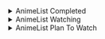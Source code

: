 <details>
    <summary align="left">AnimeList Completed</summary>
    <!-- MAL_ANIME_COMPLETED:start -->

<img height="200px" width="150px" title="5-toubun no Hanayome" src="https://cdn.myanimelist.net/images/anime/1819/97947.jpg?s=b20eecd15489b37027fc442e039ab603"> <img height="200px" width="150px" title="5-toubun no Hanayome ∬" src="https://cdn.myanimelist.net/images/anime/1775/109514.jpg?s=8659b1f06c2b4ee7d50d8bf9c433dea8"> <img height="200px" width="150px" title="Adachi to Shimamura" src="https://cdn.myanimelist.net/images/anime/1649/109056.jpg?s=08b15169790bcf7d4313c75d93522bde"> <img height="200px" width="150px" title="Arifureta Shokugyou de Sekai Saikyou" src="https://cdn.myanimelist.net/images/anime/1776/97682.jpg?s=e4083aafc6a198485dc0f40ec0981919"> <img height="200px" width="150px" title="Asagao to Kase-san." src="https://cdn.myanimelist.net/images/anime/1578/94205.jpg?s=45c7fd4ac7d795db7b91ceb34d36e7b5"> <img height="200px" width="150px" title="Bakemonogatari" src="https://cdn.myanimelist.net/images/anime/11/75274.jpg?s=9a41fef3ec70b47cd603d3495dec5735"> <img height="200px" width="150px" title="Blend S" src="https://cdn.myanimelist.net/images/anime/6/88286.jpg?s=433abf38926f5ca3fe58aa29fd7cc093"> <img height="200px" width="150px" title="Boku no Hero Academia" src="https://cdn.myanimelist.net/images/anime/10/78745.jpg?s=844d9959a2cfbc60de12c138ca2837b9"> <img height="200px" width="150px" title="Boku no Hero Academia 2nd Season" src="https://cdn.myanimelist.net/images/anime/12/85221.jpg?s=d65251d6fb3c8aea81b25cafeeea52ee"> <img height="200px" width="150px" title="Busou Shoujo Machiavellianism" src="https://cdn.myanimelist.net/images/anime/3/83995.jpg?s=719693ac8fd0d1f0cf729fc19f461af5"> <img height="200px" width="150px" title="Charlotte" src="https://cdn.myanimelist.net/images/anime/12/74683.jpg?s=b5745538e638a8d9a2ae788c66772f2d"> <img height="200px" width="150px" title="Charlotte: Tsuyoimono-tachi" src="https://cdn.myanimelist.net/images/anime/1709/98068.jpg?s=6ac52285d68e65af64bd39424990e369"> <img height="200px" width="150px" title="Cheat Kusushi no Slow Life: Isekai ni Tsukurou Drugstore" src="https://cdn.myanimelist.net/images/anime/1787/115817.jpg?s=2c686bec62f10f839bdbd406c2f50c15"> <img height="200px" width="150px" title="Citrus" src="https://cdn.myanimelist.net/images/anime/11/89985.jpg?s=7309b487f6a94d813fb479449cc7da95"> <img height="200px" width="150px" title="Date A Bullet: Dead or Bullet" src="https://cdn.myanimelist.net/images/anime/1984/108425.jpg?s=844c73fbac5df509be367baf6fd0cf4b"> <img height="200px" width="150px" title="Date A Bullet: Nightmare or Queen" src="https://cdn.myanimelist.net/images/anime/1002/108424.jpg?s=042df5edc96a2ce0403c1e7cce004652"> <img height="200px" width="150px" title="Date A Live" src="https://cdn.myanimelist.net/images/anime/13/44844.jpg?s=04daa99a641453debae5c8c46bff0e2c"> <img height="200px" width="150px" title="Date A Live II" src="https://cdn.myanimelist.net/images/anime/5/76003.jpg?s=d660622365ba8779347622c63904dee0"> <img height="200px" width="150px" title="Date A Live III" src="https://cdn.myanimelist.net/images/anime/1055/100468.jpg?s=cb65ee4740399152b1420699326b8c52"> <img height="200px" width="150px" title="Death March kara Hajimaru Isekai Kyousoukyoku" src="https://cdn.myanimelist.net/images/anime/4/88911.jpg?s=74f873b59a43a324ffc735ddef587692"> <img height="200px" width="150px" title="Domestic na Kanojo" src="https://cdn.myanimelist.net/images/anime/1021/95670.jpg?s=2db9075f215390c27e37c3ca52117136"> <img height="200px" width="150px" title="Dr. Stone" src="https://cdn.myanimelist.net/images/anime/1613/102576.jpg?s=714df8b10122b48bc88d649c2684508a"> <img height="200px" width="150px" title="Dr. Stone: Stone Wars" src="https://cdn.myanimelist.net/images/anime/1711/110614.jpg?s=2114fd5a44377f2d0c2ca3e2de428455"> <img height="200px" width="150px" title="Eromanga-sensei" src="https://cdn.myanimelist.net/images/anime/2/86468.jpg?s=6a66e1e8adb21ec08a76f70b10bbe7a8"> <img height="200px" width="150px" title="Fate/stay night" src="https://cdn.myanimelist.net/images/anime/4/30327.jpg?s=8f5c4ced9ea652842a7c052d1569a94d"> <img height="200px" width="150px" title="Fate/stay night: Unlimited Blade Works" src="https://cdn.myanimelist.net/images/anime/12/67333.jpg?s=9b3eb65e9a772a70fbd87da941d77772"> <img height="200px" width="150px" title="Fate/stay night: Unlimited Blade Works 2nd Season" src="https://cdn.myanimelist.net/images/anime/11/72863.jpg?s=1b59e6a64d78b1ab3ed6f285b0a5ce5c"> <img height="200px" width="150px" title="Fate/stay night: Unlimited Blade Works 2nd Season - Sunny Day" src="https://cdn.myanimelist.net/images/anime/4/75684.jpg?s=fa0cdc2bac0dc2696a84e7658c335dac"> <img height="200px" width="150px" title="Fate/Zero" src="https://cdn.myanimelist.net/images/anime/1887/117644.jpg?s=bedb1c317f00a4c95b7efa274522a635"> <img height="200px" width="150px" title="Fate/Zero 2nd Season" src="https://cdn.myanimelist.net/images/anime/1522/117645.jpg?s=4c1cc9e7bf2a6ccf397ae7adafb258c2"> <img height="200px" width="150px" title="Fuuka" src="https://cdn.myanimelist.net/images/anime/8/83735.jpg?s=844a40583c4c521d98f71f97e2622b34"> <img height="200px" width="150px" title="Gakusen Toshi Asterisk" src="https://cdn.myanimelist.net/images/anime/5/76034.jpg?s=528d654cd0538d2feb972d51891d4a6b"> <img height="200px" width="150px" title="Gakusen Toshi Asterisk 2nd Season" src="https://cdn.myanimelist.net/images/anime/11/79107.jpg?s=038a85387813b15879d8530795ab8f8f"> <img height="200px" width="150px" title="Gamers!" src="https://cdn.myanimelist.net/images/anime/4/86828.jpg?s=4b079c3f1ba63962d4dbc29eb80620cb"> <img height="200px" width="150px" title="Genjitsu Shugi Yuusha no Oukoku Saikenki" src="https://cdn.myanimelist.net/images/anime/1297/118764.jpg?s=4b684190e5c036953fb5dcaf3d5774bf"> <img height="200px" width="150px" title="Haiyore! Nyaruko-san" src="https://cdn.myanimelist.net/images/anime/6/49081.jpg?s=8facc6c78958c96072a127f471df6149"> <img height="200px" width="150px" title="Hanayamata" src="https://cdn.myanimelist.net/images/anime/1963/90831.jpg?s=b4b1645bbbc0f178948d860696e8e46a"> <img height="200px" width="150px" title="Hataraku Maou-sama!" src="https://cdn.myanimelist.net/images/anime/3/50177.jpg?s=535256d598af49f37e9347402388b2c9"> <img height="200px" width="150px" title="Hello World" src="https://cdn.myanimelist.net/images/anime/1147/112650.jpg?s=eb5af7c55864a0c0dfced858246e5123"> <img height="200px" width="150px" title="Hige wo Soru. Soshite Joshikousei wo Hirou." src="https://cdn.myanimelist.net/images/anime/1146/113477.jpg?s=67bbef4f5ffa602bec9bacb47c4e4861"> <img height="200px" width="150px" title="Horimiya" src="https://cdn.myanimelist.net/images/anime/1695/111486.jpg?s=09bb0aa26d6a24eaee2f2cc4b1971830"> <img height="200px" width="150px" title="Ijiranaide, Nagatoro-san" src="https://cdn.myanimelist.net/images/anime/1900/110097.jpg?s=d41ba2f8430722f17061ae4244c24049"> <img height="200px" width="150px" title="Imouto sae Ireba Ii." src="https://cdn.myanimelist.net/images/anime/10/88472.jpg?s=5cd84b8c09ae4f1e8b856e465bfaf4a3"> <img height="200px" width="150px" title="Inugami-san to Nekoyama-san" src="https://cdn.myanimelist.net/images/anime/4/61921.jpg?s=4378f5b2a1ab7032aabcd9219f8b05ca"> <img height="200px" width="150px" title="Irozuku Sekai no Ashita kara" src="https://cdn.myanimelist.net/images/anime/1424/93855.jpg?s=428b7019c7218435f1974893d20cd5e7"> <img height="200px" width="150px" title="IS: Infinite Stratos" src="https://cdn.myanimelist.net/images/anime/3/74045.jpg?s=697811a02c444d4e52f61e8cd91bcf67"> <img height="200px" width="150px" title="Isekai Maou to Shoukan Shoujo no Dorei Majutsu" src="https://cdn.myanimelist.net/images/anime/1649/93412.jpg?s=82850eb04bdb0a2c3ee66227d6b3e018"> <img height="200px" width="150px" title="Isekai Maou to Shoukan Shoujo no Dorei Majutsu Ω" src="https://cdn.myanimelist.net/images/anime/1011/113703.jpg?s=3387d5df2403b7d2f22a3535e234ec72"> <img height="200px" width="150px" title="Isekai Quartet" src="https://cdn.myanimelist.net/images/anime/1965/99667.jpg?s=bce8b19851cc7da90ee7c4699272d6bb"> <img height="200px" width="150px" title="Isekai Quartet 2" src="https://cdn.myanimelist.net/images/anime/1030/103383.jpg?s=74eebe7c83d5f8f8812a40f9b669c271"> <img height="200px" width="150px" title="Isekai wa Smartphone to Tomo ni." src="https://cdn.myanimelist.net/images/anime/7/86794.jpg?s=93ededca52d6778609b29e05db4e4546"> <img height="200px" width="150px" title="Itsudatte Bokura no Koi wa 10 cm Datta." src="https://cdn.myanimelist.net/images/anime/2/89554.jpg?s=3c0492f7dd92d04770ec70beb126c78c"> <img height="200px" width="150px" title="Jaku-Chara Tomozaki-kun" src="https://cdn.myanimelist.net/images/anime/1120/109232.jpg?s=d3e034f193e106aea21c7bb6622621a3"> <img height="200px" width="150px" title="Jujutsu Kaisen (TV)" src="https://cdn.myanimelist.net/images/anime/1171/109222.jpg?s=31d8a72519f9121c6154b9cb4e45eed1"> <img height="200px" width="150px" title="K-On!" src="https://cdn.myanimelist.net/images/anime/10/76120.jpg?s=50e4151a139ccedc2bd2d4898b5ce65e"> <img height="200px" width="150px" title="K-On! Movie" src="https://cdn.myanimelist.net/images/anime/5/76233.jpg?s=873526cd46d303fc464226a65d43a2a3"> <img height="200px" width="150px" title="K-On!!" src="https://cdn.myanimelist.net/images/anime/12/76121.jpg?s=7559882cefb114354f2614d9ae4dc996"> <img height="200px" width="150px" title="K-On!!: Keikaku!" src="https://cdn.myanimelist.net/images/anime/7/26965.jpg?s=47fa857f749c8a872ba10dfb2fa9c521"> <img height="200px" width="150px" title="Kaguya-sama wa Kokurasetai: Tensai-tachi no Renai Zunousen" src="https://cdn.myanimelist.net/images/anime/1295/106551.jpg?s=00fc498ed478611aa4320af9e8015c69"> <img height="200px" width="150px" title="Kaguya-sama wa Kokurasetai: Tensai-tachi no Renai Zunousen OVA" src="https://cdn.myanimelist.net/images/anime/1027/115055.jpg?s=460cc9703effd2dc6b0ca7ef5dda7788"> <img height="200px" width="150px" title="Kaguya-sama wa Kokurasetai? Tensai-tachi no Renai Zunousen" src="https://cdn.myanimelist.net/images/anime/1764/106659.jpg?s=9665deb49b34edcd7e6e47620b73d1b3"> <img height="200px" width="150px" title="Kaifuku Jutsushi no Yarinaoshi" src="https://cdn.myanimelist.net/images/anime/1301/110018.jpg?s=c338fab9054ef91b77f5a414184b4cae"> <img height="200px" width="150px" title="Kanojo mo Kanojo" src="https://cdn.myanimelist.net/images/anime/1713/117119.jpg?s=aa54bd74617defd801450aee849e06f5"> <img height="200px" width="150px" title="Kanojo, Okarishimasu" src="https://cdn.myanimelist.net/images/anime/1485/107693.jpg?s=34e510c2c89cedeb2c0b1d2acd62c6c2"> <img height="200px" width="150px" title="Kenja no Mago" src="https://cdn.myanimelist.net/images/anime/1261/100452.jpg?s=ec543ce51a43ea85562254dae66c3ede"> <img height="200px" width="150px" title="Kimi no Na wa." src="https://cdn.myanimelist.net/images/anime/5/87048.jpg?s=6229957bf0186372369774708d38e1c8"> <img height="200px" width="150px" title="Kishuku Gakkou no Juliet" src="https://cdn.myanimelist.net/images/anime/1908/93416.jpg?s=486ac665e7e28b935059e0f189fdf205"> <img height="200px" width="150px" title="Kiss x Sis (TV)" src="https://cdn.myanimelist.net/images/anime/1660/121553.jpg?s=f9c4a7fa751051fe16e684cb46ce762d"> <img height="200px" width="150px" title="Kizumonogatari I: Tekketsu-hen" src="https://cdn.myanimelist.net/images/anime/1783/112810.jpg?s=691baf71e4b74e317b354bf62d840f49"> <img height="200px" width="150px" title="Kizumonogatari II: Nekketsu-hen" src="https://cdn.myanimelist.net/images/anime/1981/112812.jpg?s=82c7fa29eae89f1c5bdb1994f6a017da"> <img height="200px" width="150px" title="Kizumonogatari III: Reiketsu-hen" src="https://cdn.myanimelist.net/images/anime/1084/112813.jpg?s=855a4e6366a3a9b892eaafb6c4c5158d"> <img height="200px" width="150px" title="Koe no Katachi" src="https://cdn.myanimelist.net/images/anime/1122/96435.jpg?s=93a12868f53676988803e1d1cd22f1d2"> <img height="200px" width="150px" title="Koi to Uso" src="https://cdn.myanimelist.net/images/anime/5/86663.jpg?s=696ef4f8fc2e4b728a198b2d19d52c32"> <img height="200px" width="150px" title="Koi to Uso: Isshou no Koi/Koi no Kimochi" src="https://cdn.myanimelist.net/images/anime/1414/100837.jpg?s=fb1d5a6268938c3064ebedacb4c9ffb3"> <img height="200px" width="150px" title="Koi to Yobu ni wa Kimochi Warui" src="https://cdn.myanimelist.net/images/anime/1519/110527.jpg?s=b6b609bff8d5bb4e07c6cf0cbbd849a5"> <img height="200px" width="150px" title="Kokoro Connect" src="https://cdn.myanimelist.net/images/anime/2/39665.jpg?s=99eda60f6f9ef7c2137d0ac207be6325"> <img height="200px" width="150px" title="Kono Subarashii Sekai ni Shukufuku wo!" src="https://cdn.myanimelist.net/images/anime/8/77831.jpg?s=0128b83f778a3e0fcdece36f6a95a0af"> <img height="200px" width="150px" title="Kono Subarashii Sekai ni Shukufuku wo! 2" src="https://cdn.myanimelist.net/images/anime/2/83188.jpg?s=b5335b435a1e7602aec579b7444a79f4"> <img height="200px" width="150px" title="Kono Subarashii Sekai ni Shukufuku wo! Movie: Kurenai Densetsu" src="https://cdn.myanimelist.net/images/anime/1638/119321.jpg?s=754b6816d9339c8104e9d3f7f957494a"> <img height="200px" width="150px" title="Kyoukai no Kanata" src="https://cdn.myanimelist.net/images/anime/3/85468.jpg?s=edff74399086c4b64345a168f5437333"> <img height="200px" width="150px" title="Kyuukyoku Shinka shita Full Dive RPG ga Genjitsu yori mo Kusoge Dattara" src="https://cdn.myanimelist.net/images/anime/1357/113277.jpg?s=27f718f11a1719d5c6981b3023f0af26"> <img height="200px" width="150px" title="Love Live! School Idol Project" src="https://cdn.myanimelist.net/images/anime/11/56849.jpg?s=69618af444198a9fca856a2d099ac77f"> <img height="200px" width="150px" title="Mahou Sensou" src="https://cdn.myanimelist.net/images/anime/3/58103.jpg?s=2b95b1d0ceee3458d013ac9f43fe3d98"> <img height="200px" width="150px" title="Mahouka Koukou no Rettousei" src="https://cdn.myanimelist.net/images/anime/11/61039.jpg?s=25b3c93a7a0422ccff8ae38166733ae8"> <img height="200px" width="150px" title="Mahouka Koukou no Rettousei Movie: Hoshi wo Yobu Shoujo" src="https://cdn.myanimelist.net/images/anime/8/85524.jpg?s=f0f7651eb4548254f0f635cd25cd7b2a"> <img height="200px" width="150px" title="Mahouka Koukou no Rettousei: Raihousha-hen" src="https://cdn.myanimelist.net/images/anime/1322/114329.jpg?s=b9b786ddb679e07e80f5877f790a6452"> <img height="200px" width="150px" title="Mahouka Koukou no Rettousei: Tsuioku-hen" src="https://cdn.myanimelist.net/images/anime/1847/120234.jpg?s=2501e4bf7ce83e4dd4ec8638dc998754"> <img height="200px" width="150px" title="Mahouka Koukou no Yuutousei" src="https://cdn.myanimelist.net/images/anime/1719/116262.jpg?s=d9df3cf9e11737fd346e6bb8ab49dd39"> <img height="200px" width="150px" title="Majo no Tabitabi" src="https://cdn.myanimelist.net/images/anime/1802/108501.jpg?s=5eab9cb4a7e5f51cf9ef91f9d3127a6f"> <img height="200px" width="150px" title="Manaria Friends" src="https://cdn.myanimelist.net/images/anime/1590/111673.jpg?s=77b09390c1cbb264c0a34d39dbe1863a"> <img height="200px" width="150px" title="Maou Gakuin no Futekigousha: Shijou Saikyou no Maou no Shiso, Tensei shite Shison-tachi no Gakkou e Kayou" src="https://cdn.myanimelist.net/images/anime/1126/108573.jpg?s=2ad43dc0c689869459099eacd834d188"> <img height="200px" width="150px" title="Masamune-kun no Revenge" src="https://cdn.myanimelist.net/images/anime/12/83709.jpg?s=90f945e3f089fa3843b16483707f8d15"> <img height="200px" width="150px" title="Masamune-kun no Revenge OVA" src="https://cdn.myanimelist.net/images/anime/1062/92517.jpg?s=68bc428368098648628ffb90e7008d79"> <img height="200px" width="150px" title="Mashiro no Oto" src="https://cdn.myanimelist.net/images/anime/1841/111554.jpg?s=1495f881b2b881548d20a57221648b03"> <img height="200px" width="150px" title="Megami-ryou no Ryoubo-kun." src="https://cdn.myanimelist.net/images/anime/1436/116410.jpg?s=a6e5803121dee049c9a994d633a05792"> <img height="200px" width="150px" title="Mieruko-chan" src="https://cdn.myanimelist.net/images/anime/1277/117155.jpg?s=7a2f7a30f88ba63cf8e593ae580b66a4"> <img height="200px" width="150px" title="Mondaiji-tachi ga Isekai kara Kuru Sou Desu yo?" src="https://cdn.myanimelist.net/images/anime/12/43369.jpg?s=1d29194ebf2fb88f0931b5cd2bcbf06c"> <img height="200px" width="150px" title="Monogatari Series: Second Season" src="https://cdn.myanimelist.net/images/anime/1807/121534.jpg?s=8a02967fbaeb378b57e0d6470296cecf"> <img height="200px" width="150px" title="Mushoku Tensei: Isekai Ittara Honki Dasu" src="https://cdn.myanimelist.net/images/anime/1530/117776.jpg?s=2c0d611bea033f393998793b9dca7732"> <img height="200px" width="150px" title="Mushoku Tensei: Isekai Ittara Honki Dasu Part 2" src="https://cdn.myanimelist.net/images/anime/1028/117777.jpg?s=11ea6e47d314fb746abb706e0692d468"> <img height="200px" width="150px" title="Nekomonogatari: Kuro" src="https://cdn.myanimelist.net/images/anime/1170/121597.jpg?s=cea2186c483e036381476f487e021609"> <img height="200px" width="150px" title="Nisekoi" src="https://cdn.myanimelist.net/images/anime/13/75587.jpg?s=d55218dc232e0441212fb11c69b72468"> <img height="200px" width="150px" title="No Game No Life" src="https://cdn.myanimelist.net/images/anime/1074/111944.jpg?s=47dc6b0ee368ca7e7894f0ab592582b4"> <img height="200px" width="150px" title="No Game No Life: Zero" src="https://cdn.myanimelist.net/images/anime/1085/90759.jpg?s=d5fa254f94396ca739dfd172732d5415"> <img height="200px" width="150px" title="Non Non Biyori" src="https://cdn.myanimelist.net/images/anime/2/51581.jpg?s=529fd7c232635ceec9d6f9382a214402"> <img height="200px" width="150px" title="Non Non Biyori Repeat" src="https://cdn.myanimelist.net/images/anime/9/75105.jpg?s=b10fed0bb90381af34df101be1a16aed"> <img height="200px" width="150px" title="Noragami" src="https://cdn.myanimelist.net/images/anime/9/77809.jpg?s=a8bcf4c81410ca778cdb6fb77d4d7b2c"> <img height="200px" width="150px" title="Noragami Aragoto" src="https://cdn.myanimelist.net/images/anime/1689/94850.jpg?s=88700039b69ad2c0d0e3640eaa9be370"> <img height="200px" width="150px" title="One Punch Man" src="https://cdn.myanimelist.net/images/anime/12/76049.jpg?s=8a6af524cfe586d8c6099dbbf2803294"> <img height="200px" width="150px" title="One Punch Man 2nd Season" src="https://cdn.myanimelist.net/images/anime/1247/122044.jpg?s=31b16e1e6d08a1e520dedf77f525bd03"> <img height="200px" width="150px" title="Ore dake Haireru Kakushi Dungeon" src="https://cdn.myanimelist.net/images/anime/1988/115708.jpg?s=36c72942c7fa1cb107367baf4e2d6d8a"> <img height="200px" width="150px" title="Ore no Imouto ga Konnani Kawaii Wake ga Nai" src="https://cdn.myanimelist.net/images/anime/8/24875.jpg?s=182f645bf88c50cd1e30b6c1df62ef24"> <img height="200px" width="150px" title="Ore no Imouto ga Konnani Kawaii Wake ga Nai Specials" src="https://cdn.myanimelist.net/images/anime/8/29734.jpg?s=2e47048ae99050175a5e91f53edd8dd1"> <img height="200px" width="150px" title="Ore no Imouto ga Konnani Kawaii Wake ga Nai. Specials" src="https://cdn.myanimelist.net/images/anime/9/51167.jpg?s=0974cf45467268db0372daf10bcf4b31"> <img height="200px" width="150px" title="Ore no Kanojo to Osananajimi ga Shuraba Sugiru" src="https://cdn.myanimelist.net/images/anime/13/44187.jpg?s=2722df654bc5a902bbf1a15ea1bdc56d"> <img height="200px" width="150px" title="Ore no Nounai Sentakushi ga, Gakuen Love Comedy wo Zenryoku de Jama Shiteiru" src="https://cdn.myanimelist.net/images/anime/10/53235.jpg?s=70b5eda7f1944a4d8fe5bf36fd479f0a"> <img height="200px" width="150px" title="Ore no Nounai Sentakushi ga, Gakuen Love Comedy wo Zenryoku de Jama Shiteiru OVA" src="https://cdn.myanimelist.net/images/anime/1464/112501.jpg?s=e57e2b0dc9a613a229a2440f97e55811"> <img height="200px" width="150px" title="Osananajimi ga Zettai ni Makenai Love Comedy" src="https://cdn.myanimelist.net/images/anime/1111/113327.jpg?s=7891d7b3dbf137c83cf84d1e6e421843"> <img height="200px" width="150px" title="Outbreak Company" src="https://cdn.myanimelist.net/images/anime/7/54343.jpg?s=06b057860b5cb00d232d731f87a0918b"> <img height="200px" width="150px" title="Overlord" src="https://cdn.myanimelist.net/images/anime/7/88019.jpg?s=2905d5abbd69b8a2c88c6df020d1cd7a"> <img height="200px" width="150px" title="Overlord II" src="https://cdn.myanimelist.net/images/anime/1212/113415.jpg?s=04b0ad527303539d8eee03d616f7cae9"> <img height="200px" width="150px" title="Peach Boy Riverside" src="https://cdn.myanimelist.net/images/anime/1535/115023.jpg?s=18f81389114c4ff1081081facd3bafe5"> <img height="200px" width="150px" title="Rakudai Kishi no Cavalry" src="https://cdn.myanimelist.net/images/anime/9/76493.jpg?s=7135eec624e9652fa344076a292c3d03"> <img height="200px" width="150px" title="Re:Zero kara Hajimeru Isekai Seikatsu" src="https://cdn.myanimelist.net/images/anime/11/79410.jpg?s=db92aa64962c8107387a6749cfe7b0cf"> <img height="200px" width="150px" title="Re:Zero kara Hajimeru Isekai Seikatsu 2nd Season" src="https://cdn.myanimelist.net/images/anime/1444/108005.jpg?s=bcdd80b1fdb73d64a036c1bad8558ac1"> <img height="200px" width="150px" title="Re:Zero kara Hajimeru Isekai Seikatsu 2nd Season Part 2" src="https://cdn.myanimelist.net/images/anime/1724/117421.jpg?s=f6e5a251f2ca172a135ef1194458a1e6"> <img height="200px" width="150px" title="Rikei ga Koi ni Ochita no de Shoumei shitemita." src="https://cdn.myanimelist.net/images/anime/1432/103533.jpg?s=d82926feab8b165943b6a161a6dc2e10"> <img height="200px" width="150px" title="Rokudenashi Majutsu Koushi to Akashic Records" src="https://cdn.myanimelist.net/images/anime/8/85593.jpg?s=29aa75226c31f9a7c3cd29acf17378cb"> <img height="200px" width="150px" title="Saenai Heroine no Sodatekata" src="https://cdn.myanimelist.net/images/anime/7/68783.jpg?s=1fd44ce77a7d50093580d282670de904"> <img height="200px" width="150px" title="Saenai Heroine no Sodatekata ♭" src="https://cdn.myanimelist.net/images/anime/2/84797.jpg?s=c38f15efa52e68a002acbe306a9a4928"> <img height="200px" width="150px" title="Saenai Heroine no Sodatekata Fine" src="https://cdn.myanimelist.net/images/anime/1671/111411.jpg?s=1c1d011a398b68353b3cd4b9c998b97e"> <img height="200px" width="150px" title="Saenai Heroine no Sodatekata: Ai to Seishun no Service-kai" src="https://cdn.myanimelist.net/images/anime/6/70493.jpg?s=3029afc417c1cb41d8cd096647f92f63"> <img height="200px" width="150px" title="Sakura Trick" src="https://cdn.myanimelist.net/images/anime/2/56189.jpg?s=123353a3f2914e8b286b7e5695857d93"> <img height="200px" width="150px" title="Sakura-sou no Pet na Kanojo" src="https://cdn.myanimelist.net/images/anime/4/43643.jpg?s=4082d6cd01ab375b62de7b72caa0b252"> <img height="200px" width="150px" title="Seijo no Maryoku wa Bannou Desu" src="https://cdn.myanimelist.net/images/anime/1947/114235.jpg?s=3e5261e4c25ce30dc43ded58876f48f7"> <img height="200px" width="150px" title="Seirei Gensouki" src="https://cdn.myanimelist.net/images/anime/1836/116060.jpg?s=119abbf76778676e8395b7a32bfccd0e"> <img height="200px" width="150px" title="Seishun Buta Yarou wa Bunny Girl Senpai no Yume wo Minai" src="https://cdn.myanimelist.net/images/anime/1301/93586.jpg?s=c5816f00664086dd8c815a1d79cafa4f"> <img height="200px" width="150px" title="Seishun Buta Yarou wa Yumemiru Shoujo no Yume wo Minai" src="https://cdn.myanimelist.net/images/anime/1613/102179.jpg?s=4caf2ddc8dc918652c81a4d734f961cb"> <img height="200px" width="150px" title="Sekai Saikou no Ansatsusha, Isekai Kizoku ni Tensei suru" src="https://cdn.myanimelist.net/images/anime/1928/117620.jpg?s=8097f7e7332635a9c6deedc426c491cc"> <img height="200px" width="150px" title="Sentouin, Hakenshimasu!" src="https://cdn.myanimelist.net/images/anime/1444/115118.jpg?s=ce391ad6c756c5ec77b4c9a66e4d414b"> <img height="200px" width="150px" title="Seven Knights Revolution: Eiyuu no Keishousha" src="https://cdn.myanimelist.net/images/anime/1079/114017.jpg?s=f81ee2806703b97c6e4a1314365e55a6"> <img height="200px" width="150px" title="Shelter (Music)" src="https://cdn.myanimelist.net/images/anime/5/82388.jpg?s=4cc97eb37325be86649383440547ff40"> <img height="200px" width="150px" title="Shigatsu wa Kimi no Uso" src="https://cdn.myanimelist.net/images/anime/3/67177.jpg?s=231dde11a032b516258cc53e9c9adcd7"> <img height="200px" width="150px" title="Shin no Nakama ja Nai to Yuusha no Party wo Oidasareta node, Henkyou de Slow Life suru Koto ni Shimashita" src="https://cdn.myanimelist.net/images/anime/1723/117854.jpg?s=fe6004f129a34f0ee1ba3e1c2eff09c5"> <img height="200px" width="150px" title="Shingeki no Kyojin" src="https://cdn.myanimelist.net/images/anime/10/47347.jpg?s=0c5745fd0b1559ebf88af1c403b4e288"> <img height="200px" width="150px" title="Shingeki no Kyojin Season 2" src="https://cdn.myanimelist.net/images/anime/4/84177.jpg?s=734c3745263da83f97200b61cd9c173f"> <img height="200px" width="150px" title="Shingeki no Kyojin Season 3 Part 2" src="https://cdn.myanimelist.net/images/anime/1517/100633.jpg?s=ffa3499b40efc73e5372e2783f84ea3f"> <img height="200px" width="150px" title="Shingeki no Kyojin: The Final Season" src="https://cdn.myanimelist.net/images/anime/1000/110531.jpg?s=cfe99c0cc7a3b3c1cde9f884b7c94e64"> <img height="200px" width="150px" title="Shinka no Mi: Shiranai Uchi ni Kachigumi Jinsei" src="https://cdn.myanimelist.net/images/anime/1537/117590.jpg?s=ff853d3742b9563cb72c54a17f332696"> <img height="200px" width="150px" title="Shoujo Sect" src="https://cdn.myanimelist.net/images/anime/1088/116195.jpg?s=1ce3dd8b44858fb64e2041f4e3de17a2"> <img height="200px" width="150px" title="Shuudengo, Capsule Hotel de, Joushi ni Binetsu Tsutawaru Yoru." src="https://cdn.myanimelist.net/images/anime/1418/93509.jpg?s=db1785469dba17f671028c398da6a141"> <img height="200px" width="150px" title="Shuumatsu Nani Shitemasu ka? Isogashii Desu ka? Sukutte Moratte Ii Desu ka?" src="https://cdn.myanimelist.net/images/anime/4/85260.jpg?s=730a42ad6d970601fee8329d87df03fe"> <img height="200px" width="150px" title="Slime Taoshite 300-nen, Shiranai Uchi ni Level Max ni Nattemashita" src="https://cdn.myanimelist.net/images/anime/1641/113723.jpg?s=ec82dd5087dd9ae7820dc30ce0670a09"> <img height="200px" width="150px" title="SSSS.Dynazenon" src="https://cdn.myanimelist.net/images/anime/1880/113766.jpg?s=757ab46a9cd078b2b7176c4e020a163b"> <img height="200px" width="150px" title="Steins;Gate" src="https://cdn.myanimelist.net/images/anime/5/73199.jpg?s=f8f4023de4029b63863eae5974b3a997"> <img height="200px" width="150px" title="Steins;Gate 0" src="https://cdn.myanimelist.net/images/anime/1375/93521.jpg?s=2cc439b457bcb5ca6ffc87c1eb27912b"> <img height="200px" width="150px" title="Strike the Blood" src="https://cdn.myanimelist.net/images/anime/5/56163.jpg?s=bf3805687f82b623f0a8c326661dd20a"> <img height="200px" width="150px" title="Strike the Blood II" src="https://cdn.myanimelist.net/images/anime/1600/111675.jpg?s=35d27887b947473ff4800e3717d56bf8"> <img height="200px" width="150px" title="Strike the Blood III" src="https://cdn.myanimelist.net/images/anime/1768/111676.jpg?s=465b8831a0dbca6bfdb665535bae3822"> <img height="200px" width="150px" title="Strike the Blood IV" src="https://cdn.myanimelist.net/images/anime/1692/116875.jpg?s=1bc1f9aaf0a50d9bde7c19929eeb14cd"> <img height="200px" width="150px" title="Sword Art Online" src="https://cdn.myanimelist.net/images/anime/11/39717.jpg?s=55f88992df908bdcb872db3a398aea49"> <img height="200px" width="150px" title="Sword Art Online II" src="https://cdn.myanimelist.net/images/anime/11/65185.jpg?s=28618c755859c68b83924038705bf899"> <img height="200px" width="150px" title="Sword Art Online: Alicization - War of Underworld" src="https://cdn.myanimelist.net/images/anime/1630/103417.jpg?s=8d911babfbbed9424de686be56410915"> <img height="200px" width="150px" title="Tada-kun wa Koi wo Shinai" src="https://cdn.myanimelist.net/images/anime/1446/91841.jpg?s=436cb46d94141463f75bbeb589dabc7d"> <img height="200px" width="150px" title="Takt Op. Destiny" src="https://cdn.myanimelist.net/images/anime/1449/117797.jpg?s=452a63975776c898afcc62776441e129"> <img height="200px" width="150px" title="Tantei wa Mou, Shindeiru." src="https://cdn.myanimelist.net/images/anime/1843/115815.jpg?s=1d58ea206a73f9dd7849f68aa1c75793"> <img height="200px" width="150px" title="Tate no Yuusha no Nariagari" src="https://cdn.myanimelist.net/images/anime/1490/101365.jpg?s=a86cf7ae62762116809daa3576131d03"> <img height="200px" width="150px" title="Tatoeba Last Dungeon Mae no Mura no Shounen ga Joban no Machi de Kurasu Youna Monogatari" src="https://cdn.myanimelist.net/images/anime/1512/111549.jpg?s=acd41fe3f58f47387daec587db0eb324"> <img height="200px" width="150px" title="Tensei shitara Slime Datta Ken" src="https://cdn.myanimelist.net/images/anime/1694/93337.jpg?s=ca23d7e95ab644aa4af484a16b9c185e"> <img height="200px" width="150px" title="Tensei shitara Slime Datta Ken 2nd Season" src="https://cdn.myanimelist.net/images/anime/1271/109841.jpg?s=d36399369db71b2828e6c30fde9b7d37"> <img height="200px" width="150px" title="Tensei shitara Slime Datta Ken 2nd Season Part 2" src="https://cdn.myanimelist.net/images/anime/1033/118296.jpg?s=28c822c79ba10c9a4eccfc831ce56c7f"> <img height="200px" width="150px" title="Tokyo Autumn Session" src="https://cdn.myanimelist.net/images/anime/1685/105598.jpg?s=8028a9481e68ef77d3ed3c0d36059a4d"> <img height="200px" width="150px" title="Tonikaku Kawaii" src="https://cdn.myanimelist.net/images/anime/1613/108722.jpg?s=9a04f38896ee227c16a5f11ac5ea5f50"> <img height="200px" width="150px" title="Tonikaku Kawaii: Kaisou" src="https://cdn.myanimelist.net/images/anime/1980/110984.jpg?s=204aeca014462691c7628b85895a0e0d"> <img height="200px" width="150px" title="Trinity Seven" src="https://cdn.myanimelist.net/images/anime/12/67795.jpg?s=420feb1669ee030ca48bef01da997091"> <img height="200px" width="150px" title="Trinity Seven: Nanatsu no Taizai to Nana Madoushi" src="https://cdn.myanimelist.net/images/anime/3/74066.jpg?s=4071c3fd7d99ff9f254fb31dc5bc577e"> <img height="200px" width="150px" title="Tsuki ga Michibiku Isekai Douchuu" src="https://cdn.myanimelist.net/images/anime/1950/116474.jpg?s=de87fe2c1664dba7c4558e0446584048"> <img height="200px" width="150px" title="Tsuki to Laika to Nosferatu" src="https://cdn.myanimelist.net/images/anime/1393/118374.jpg?s=f06854db565d95f4718b28fb4608e0d4"> <img height="200px" width="150px" title="Urasekai Picnic" src="https://cdn.myanimelist.net/images/anime/1494/111515.jpg?s=f600b1348493edc9d72800b06d628bae"> <img height="200px" width="150px" title="Vivy: Fluorite Eye's Song" src="https://cdn.myanimelist.net/images/anime/1637/115052.jpg?s=6c6a9a5f138e3a771900230b30dc7532"> <img height="200px" width="150px" title="Watashi ni Tenshi ga Maiorita!" src="https://cdn.myanimelist.net/images/anime/1778/100470.jpg?s=df1eb44131c862463c58cdf40db32113"> <img height="200px" width="150px" title="Wotaku ni Koi wa Muzukashii" src="https://cdn.myanimelist.net/images/anime/1864/93518.jpg?s=04b1108696630d01b2eb9a84f89c9c7f"> <img height="200px" width="150px" title="Yagate Kimi ni Naru" src="https://cdn.myanimelist.net/images/anime/1783/96153.jpg?s=c273e701423ea180f601ddf024b2c6ec"> <img height="200px" width="150px" title="Yahari Ore no Seishun Love Comedy wa Machigatteiru." src="https://cdn.myanimelist.net/images/anime/1786/120117.jpg?s=df260e70167afdeed0cc3f40ca5b9492"> <img height="200px" width="150px" title="Yahari Ore no Seishun Love Comedy wa Machigatteiru. Kan" src="https://cdn.myanimelist.net/images/anime/1958/107912.jpg?s=2a39157c890c71842124525919cec8ce"> <img height="200px" width="150px" title="Yahari Ore no Seishun Love Comedy wa Machigatteiru. Zoku" src="https://cdn.myanimelist.net/images/anime/11/75376.jpg?s=f8db3fbde0848f6200f4826d99df69fc"> <img height="200px" width="150px" title="Yahari Ore no Seishun Love Comedy wa Machigatteiru. Zoku OVA" src="https://cdn.myanimelist.net/images/anime/13/84052.jpg?s=942e467dd788527b1e1a21c09ac01b7b"> <img height="200px" width="150px" title="Yamada-kun to 7-nin no Majo (TV)" src="https://cdn.myanimelist.net/images/anime/2/73700.jpg?s=a155a2e075df1c241c3d8dd59a4a5898"> <img height="200px" width="150px" title="Youjo Senki" src="https://cdn.myanimelist.net/images/anime/5/82890.jpg?s=b64f06c15c2eaa9d8717494e4b30138d"> <img height="200px" width="150px" title="Youkoso Jitsuryoku Shijou Shugi no Kyoushitsu e (TV)" src="https://cdn.myanimelist.net/images/anime/5/86830.jpg?s=b4f4f8a7a3e05334c6b1e46a4f13d850"> <img height="200px" width="150px" title="Yuru Camp△ Season 2" src="https://cdn.myanimelist.net/images/anime/1255/110636.jpg?s=7b2762cd4e39f3b975d9efa53e96a642">

<!-- MAL_ANIME_COMPLETED:end -->
</details>

<details>
    <summary align="left">AnimeList Watching</summary>
    <!-- MAL_ANIME_WATCHING:start -->

<img height="200px" width="150px" title="Daitoshokan no Hitsujikai" src="https://cdn.myanimelist.net/images/anime/9/75230.jpg?s=e59a9ec24171adac59da08d853210af6"> <img height="200px" width="150px" title="Genjitsu Shugi Yuusha no Oukoku Saikenki Part 2" src="https://cdn.myanimelist.net/images/anime/1088/120068.jpg?s=33be7d88c82f7b3549428460e48b793f"> <img height="200px" width="150px" title="Kawaii dake ja Nai Shikimori-san" src="https://cdn.myanimelist.net/images/anime/1995/121695.jpg?s=0fe3329ba2e13ab3d13125ee23f487a4"> <img height="200px" width="150px" title="Shuumatsu no Harem" src="https://cdn.myanimelist.net/images/anime/1491/117296.jpg?s=3ae26ae2d2a8405e061a3628473b97d8"> <img height="200px" width="150px" title="Spy x Family" src="https://cdn.myanimelist.net/images/anime/1441/122795.jpg?s=346291a4d41400ff951e8f7d65a402c6"> <img height="200px" width="150px" title="Tensai Ouji no Akaji Kokka Saisei Jutsu" src="https://cdn.myanimelist.net/images/anime/1263/119511.jpg?s=4b043cfe67a7cfa8a48b663946fafe1f">

<!-- MAL_ANIME_WATCHING:end -->
</details>

<details>
    <summary align="left">AnimeList Plan To Watch</summary>
    <!-- MAL_ANIME_PTW:start -->

<img height="200px" width="150px" title="86 Part 2" src="https://cdn.myanimelist.net/images/anime/1321/117508.jpg?s=acffaeec0b998e5bc836b55b2fe73456"> <img height="200px" width="150px" title="Arifureta Shokugyou de Sekai Saikyou 2nd Season" src="https://cdn.myanimelist.net/images/anime/1877/119668.jpg?s=b0a58a0102635e03b419029edf2d51cf"> <img height="200px" width="150px" title="Boku no Hero Academia 5th Season" src="https://cdn.myanimelist.net/images/anime/1911/113611.jpg?s=0dd15fed60fd27b38532a8a43ffdc511"> <img height="200px" width="150px" title="Date A Live IV" src="https://cdn.myanimelist.net/images/anime/1368/121281.jpg?s=188e76237e371d17c9cb9d3ef9b8ffdf"> <img height="200px" width="150px" title="Flip Flappers" src="https://cdn.myanimelist.net/images/anime/4/82292.jpg?s=a1d4bf28189c9f766c6606dbc4ae2ee0"> <img height="200px" width="150px" title="Gridman x Dynazenon" src="https://cdn.myanimelist.net/images/anime/1486/120060.jpg?s=a792239bf1e5ba21da311652a7de314a"> <img height="200px" width="150px" title="Happy Sugar Life" src="https://cdn.myanimelist.net/images/anime/1386/103920.jpg?s=d53c2e5946b9cfcde49db0da890b64bd"> <img height="200px" width="150px" title="Hataraku Maou-sama! 2nd Season" src="https://cdn.myanimelist.net/images/anime/1543/120053.jpg?s=4ece6531d42bc9c11bac641163948490"> <img height="200px" width="150px" title="Hentai Ouji to Warawanai Neko." src="https://cdn.myanimelist.net/images/anime/3/75788.jpg?s=bfec1bcaeca7c8071cefb74d57a77e4a"> <img height="200px" width="150px" title="Isekai Quartet Movie: Another World" src="https://cdn.myanimelist.net/images/anime/1222/122000.jpg?s=d7569371a81fd6dc79c4285db056d7e1"> <img height="200px" width="150px" title="Kaguya-sama wa Kokurasetai: Ultra Romantic" src="https://cdn.myanimelist.net/images/anime/1160/122627.jpg?s=1e566ad21620c15a9f523d9779abf8aa"> <img height="200px" width="150px" title="Kanojo, Okarishimasu 2nd Season" src="https://cdn.myanimelist.net/images/anime/1427/120522.jpg?s=72f9222c51f72986c7e24adca6abbda4"> <img height="200px" width="150px" title="Karakai Jouzu no Takagi-san 3" src="https://cdn.myanimelist.net/images/anime/1861/120361.jpg?s=b61dcb0ad5880e97987cb7d31e7ba601"> <img height="200px" width="150px" title="Kimetsu no Yaiba" src="https://cdn.myanimelist.net/images/anime/1286/99889.jpg?s=df53be1440a076de57fda204bba4de60"> <img height="200px" width="150px" title="Komi-san wa, Comyushou desu." src="https://cdn.myanimelist.net/images/anime/1899/117237.jpg?s=1ae3e5a7671ca90a21a816e207796484"> <img height="200px" width="150px" title="Love Live! Nijigasaki Gakuen School Idol Doukoukai" src="https://cdn.myanimelist.net/images/anime/1393/109203.jpg?s=c26e1edc8cd125fbbfc6dede542a8fea"> <img height="200px" width="150px" title="Made in Abyss" src="https://cdn.myanimelist.net/images/anime/6/86733.jpg?s=f925034fd328f06efe25bf60410345b0"> <img height="200px" width="150px" title="Mahou Shoujo Madoka★Magica" src="https://cdn.myanimelist.net/images/anime/11/55225.jpg?s=da8970eb43d1d680cef07f4fad60b84b"> <img height="200px" width="150px" title="Mahouka Koukou no Rettousei (Zoku-hen)" src="https://cdn.myanimelist.net/images/anime/1639/120309.jpg?s=5c6dc8248937758caec283562b2a4402"> <img height="200px" width="150px" title="Maou Gakuin no Futekigousha: Shijou Saikyou no Maou no Shiso, Tensei shite Shison-tachi no Gakkou e Kayou 2nd Season" src="https://cdn.myanimelist.net/images/anime/1790/114281.jpg?s=9d5fb0e36ec2a4e2242cc2974de6c10f"> <img height="200px" width="150px" title="Nakitai Watashi wa Neko wo Kaburu" src="https://cdn.myanimelist.net/images/anime/1045/106389.jpg?s=9d82bb33de5141121ad76fe4877978e6"> <img height="200px" width="150px" title="Otome Game no Hametsu Flag shika Nai Akuyaku Reijou ni Tensei shiteshimatta... X" src="https://cdn.myanimelist.net/images/anime/1088/116439.jpg?s=80315dbe72da538fafa355676949fdd4"> <img height="200px" width="150px" title="Overlord III" src="https://cdn.myanimelist.net/images/anime/1511/93473.jpg?s=8197d01395c3447c6450a419f85a8140"> <img height="200px" width="150px" title="Overlord IV" src="https://cdn.myanimelist.net/images/anime/1530/120110.jpg?s=4b8254e49c8ed1de4fe024945b87b44b"> <img height="200px" width="150px" title="Renai Boukun" src="https://cdn.myanimelist.net/images/anime/9/84266.jpg?s=fcfcc5cfd929cb250519d0e7e0021e89"> <img height="200px" width="150px" title="Rikei ga Koi ni Ochita no de Shoumei shitemita. Heart" src="https://cdn.myanimelist.net/images/anime/1109/118948.jpg?s=a0e78cc8f6b51c34a6198cd424d46363"> <img height="200px" width="150px" title="Scarlet Nexus" src="https://cdn.myanimelist.net/images/anime/1314/116004.jpg?s=067eefb4c79738f4d3964eb3945fae84"> <img height="200px" width="150px" title="Seirei Gensouki 2nd Season" src="https://cdn.myanimelist.net/images/anime/1443/119231.jpg?s=985c03f6e61513e37647ed8d35878114"> <img height="200px" width="150px" title="Seitokai Yakuindomo" src="https://cdn.myanimelist.net/images/anime/4/75550.jpg?s=83c76adb966cfae371d434b2d5caf137"> <img height="200px" width="150px" title="Shingeki no Kyojin: The Final Season Part 2" src="https://cdn.myanimelist.net/images/anime/1948/120625.jpg?s=50540c1fe697b6e87c6064536a66cb19"> <img height="200px" width="150px" title="Shoujo☆Kageki Revue Starlight" src="https://cdn.myanimelist.net/images/anime/1165/93552.jpg?s=881a385c2754f0ea85511eaa981608a8"> <img height="200px" width="150px" title="Slime Taoshite 300-nen, Shiranai Uchi ni Level Max ni Nattemashita 2nd Season" src="https://cdn.myanimelist.net/images/anime/1285/120344.jpg?s=8a12b5cab883bce12c249da91a95c977"> <img height="200px" width="150px" title="SSSS.Gridman" src="https://cdn.myanimelist.net/images/anime/1973/95616.jpg?s=da21aeda1277a0eb5aba2f76cc610163"> <img height="200px" width="150px" title="Suki ni Naru Sono Shunkan wo.: Kokuhaku Jikkou Iinkai" src="https://cdn.myanimelist.net/images/anime/1641/123154.jpg?s=5619bec478256b8cb99233e50abb1a28"> <img height="200px" width="150px" title="Tamako Market" src="https://cdn.myanimelist.net/images/anime/6/79594.jpg?s=db612de9c97496a6a83b402ac7fae790"> <img height="200px" width="150px" title="Tate no Yuusha no Nariagari Season 2" src="https://cdn.myanimelist.net/images/anime/1143/121873.jpg?s=dc6f945ff0b50e0cf6d3075be8aeded7"> <img height="200px" width="150px" title="Tate no Yuusha no Nariagari Season 3" src="https://cdn.myanimelist.net/images/anime/1406/104631.jpg?s=f76ef17290145f19ebc3b9a38b7181eb"> <img height="200px" width="150px" title="Tonikaku Kawaii 2nd Season" src="https://cdn.myanimelist.net/images/anime/1239/119262.jpg?s=0a6d3878f57bf7071f040d0f7c18a9a9"> <img height="200px" width="150px" title="Vanitas no Karte" src="https://cdn.myanimelist.net/images/anime/1401/118483.jpg?s=c5fe041d0e84bbea31582a49463a2895"> <img height="200px" width="150px" title="Yahari Ore no Seishun Love Comedy wa Machigatteiru. Kan OVA" src="https://cdn.myanimelist.net/images/anime/1360/111228.jpg?s=d6efdfe394ab1f17644aee1d25ca82af"> <img height="200px" width="150px" title="Yuru Yuri" src="https://cdn.myanimelist.net/images/anime/12/75173.jpg?s=5872b152937abaa69476c81ed7f85a45"> <img height="200px" width="150px" title="Yuru Yuri Nachuyachumi!" src="https://cdn.myanimelist.net/images/anime/2/73281.jpg?s=a7961e5fefd294b1e5c2cb705fa037a6"> <img height="200px" width="150px" title="Yuru Yuri San☆Hai!" src="https://cdn.myanimelist.net/images/anime/7/76667.jpg?s=e23584604c577e65d3d2293252820969"> <img height="200px" width="150px" title="Yuru Yuri♪♪" src="https://cdn.myanimelist.net/images/anime/8/75174.jpg?s=a93f472c1d4e4c6488ad9273d8365113"> <img height="200px" width="150px" title="Yuuki Yuuna wa Yuusha de Aru: Dai Mankai no Shou" src="https://cdn.myanimelist.net/images/anime/1657/118480.jpg?s=0cb30fbcd6fcf56f45fa1d189d0b4194"> <img height="200px" width="150px" title="Zutto Mae kara Suki deshita.: Kokuhaku Jikkou Iinkai" src="https://cdn.myanimelist.net/images/anime/3/82121.jpg?s=c0e5b3d394fffcb6c591615e4e2b4202">

<!-- MAL_ANIME_PTW:end -->
</details>

